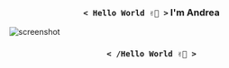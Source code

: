 <h3 align='center'><code>< Hello World ✌🏽️ ></code>    I'm Andrea </h3>

![screenshot](https://github.com/eandreaja/eandreaja/assets/151876842/aef867ee-b5a2-4806-9eef-add2538cc47a)
  
<h3 align='center'><code>< /Hello World ✌🏽️ ></code></h3>
